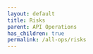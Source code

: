 ```yaml
---
layout: default
title: Risks
parent: API Operations
has_children: true
permalink: /all-ops/risks
---
```


